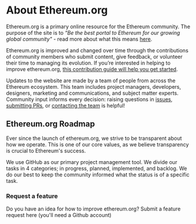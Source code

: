 # About Ethereum.org

Ethereum.org is a primary online resource for the Ethereum community. The purpose of the site is to _“Be the best portal to Ethereum for our growing global community"_ - read more about what this means [here](https://github.com/ethereum/ethereum-org-website/blob/dev/purpose.md).

Ethereum.org is improved and changed over time through the contributions of community members who submit content, give feedback, or volunteer their time to managing its evolution. If you’re interested in helping to improve ethereum.org, [this contribution guide will help you get started](https://github.com/ethereum/ethereum-org-website).

Updates to the website are made by a team of people from across the Ethereum ecosystem. This team includes project managers, developers, designers, marketing and communications, and subject matter experts. Community input informs every decision: raising questions in [issues](https://github.com/ethereum/ethereum-org-website/issues), [submitting PRs](https://github.com/ethereum/ethereum-org-website/pulls), or [contacting the team](https://twitter.com/ethdotorg) is helpful!

## Ethereum.org Roadmap

Ever since the launch of ethereum.org, we strive to be transparent about how we operate. This is one of our core values, as we believe transparency is crucial to Ethereum's success.

We use GitHub as our primary project management tool. We divide our tasks in 4 categories; in progress, planned, implemented, and backlog. We do our best to keep the community informed what the status is of a specific task.

### Request a feature

<!-- TODO button -->

Do you have an idea for how to improve ethereum.org? Submit a feature request here (you'll need a Github account)

<Roadmap />
